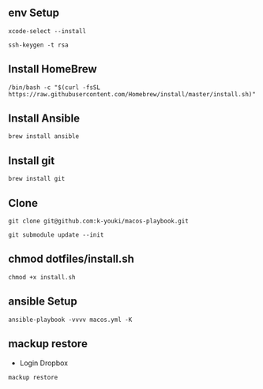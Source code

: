 ## env Setup
`xcode-select --install`

`ssh-keygen -t rsa`

## Install HomeBrew
`/bin/bash -c "$(curl -fsSL https://raw.githubusercontent.com/Homebrew/install/master/install.sh)"`

## Install Ansible
`brew install ansible`

## Install git
`brew install git`

## Clone 
`git clone git@github.com:k-youki/macos-playbook.git`

`git submodule update --init`

## chmod dotfiles/install.sh
`chmod +x install.sh`

## ansible Setup
`ansible-playbook -vvvv macos.yml -K`

## mackup restore
- Login Dropbox

`mackup restore`
